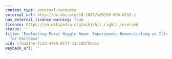 ```yaml
---
content_type: external-resource
external_url: http://dx.doi.org/10.1007/s00199-006-0153-z
has_external_license_warning: true
license: https://en.wikipedia.org/wiki/All_rights_reserved
status: ''
title: 'Exploiting Moral Wiggle Room: Experiments Demonstrating an Illusory Preference
  for Fairness'
uid: cfbad14e-fc23-4485-81ff-11c1dbf8ea1c
wayback_url: ''
---
```


